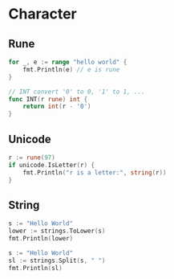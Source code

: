 # Character

## Rune

```go
for _, e := range "hello world" {
	fmt.Println(e) // e is rune
}
```

```go
// INT convert '0' to 0, '1' to 1, ...
func INT(r rune) int {
	return int(r - '0')
}
```

## Unicode

```go
r := rune(97)
if unicode.IsLetter(r) {
	fmt.Println("r is a letter:", string(r))
}
```

## String

```go
s := "Hello World"
lower := strings.ToLower(s)
fmt.Println(lower)
```

```go
s := "Hello World"
sl := strings.Split(s, " ")
fmt.Println(sl)
```
